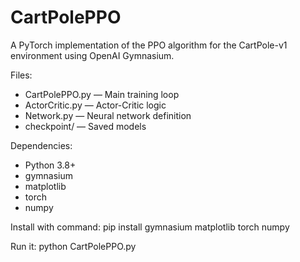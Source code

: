 # CartPolePPO

A PyTorch implementation of the PPO algorithm for the CartPole-v1 environment using OpenAI Gymnasium.

Files:
- CartPolePPO.py — Main training loop
- ActorCritic.py — Actor-Critic logic
- Network.py — Neural network definition
- checkpoint/ — Saved models

Dependencies:
- Python 3.8+
- gymnasium
- matplotlib
- torch
- numpy

Install with command: 
pip install gymnasium matplotlib torch numpy

Run it:
python CartPolePPO.py

